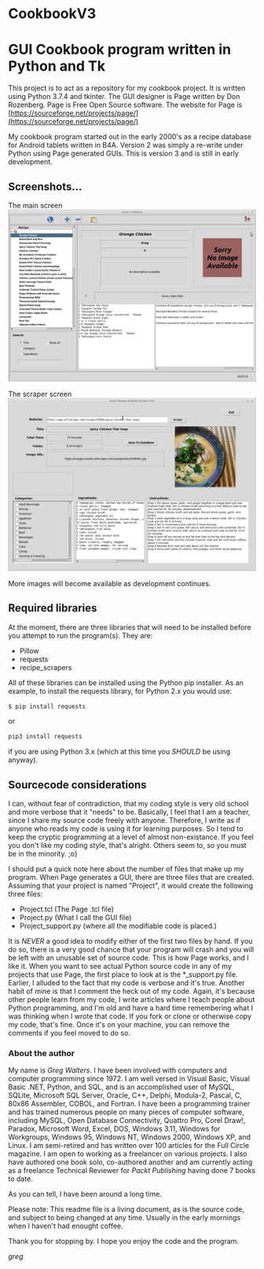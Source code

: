 # CookbookV3
# GUI Cookbook program written in Python and Tk

This project is to act as a repository for my cookbook project.  It is written using Python 3.7.4 and tkinter.  The GUI designer is Page written by Don Rozenberg.  Page is Free Open Source software.  The website for Page is [https://sourceforge.net/projects/page/](https://sourceforge.net/projects/page/)

My cookbook program started out in the early 2000's as a recipe database for Android tablets written in B4A.  Version 2 was simply a re-write under Python using Page generated GUIs.  This is version 3 and is still in early development.

## Screenshots...

The main screen
![The main cookbook screen](./assets/main.png)

The scraper screen
![The scraper screen](./assets/scraper.png)

More images will become available as development continues.

## Required libraries
At the moment, there are three libraries that will need to be installed before you attempt to run the program(s).  They are:

* Pillow
* requests
* recipe_scrapers

All of these libraries can be installed using the Python pip installer.  As an example, to install the requests library, for Python 2.x you would use:
```bash
$ pip install requests
```
or
```bash
pip3 install requests
```
if you are using Python 3.x (which at this time you _*SHOULD*_ be using anyway).

## Sourcecode considerations

I can, without fear of contradiction, that my coding style is very old school and more verbose that it "needs" to be.  Basically, I feel that I am a teacher, since I share my source code freely with anyone.  Therefore, I write as if anyone who reads my code is using it for learning purposes.  So I tend to keep the cryptic programming at a level of almost non-existance.  If you feel you don't like my coding style, that's alright.  Others seem to, so you must be in the minority. ;o}

I should put a quick note here about the number of files that make up my program.  When Page generates a GUI, there are three files that are created.  Assuming that your project is named "Project", it would create the following three files:

* Project.tcl (The Page .tcl file)
* Project.py  (What I call the GUI file)
* Project_support.py (where all the modifiable code is placed.)

It is _*NEVER*_ a good idea to modify either of the first two files by hand.  If you do so, there is a very good chance that your program will crash and you will be left with an unusable set of source code.  This is how Page works, and I like it.  When you want to see actual Python source code in any of my projects that use Page, the first place to look at is the *_support.py file.  Earlier, I alluded to the fact that my code is verbose and it's true.  Another habit of mine is that I comment the heck out of my code.  Again, it's because other people learn from my code, I write articles where I teach people about Python programming, and I'm old and have a hard time remembering what I was thinking when I wrote that code.  If you fork or clone or otherwise copy my code, that's fine.  Once it's on your machine, you can remove the comments if you feel moved to do so.

### About the author

My name is _*Greg Walters*_.  I have been involved with computers and computer programming since 1972.
I am well versed in Visual Basic, Visual Basic .NET, Python, and SQL, and is an
accomplished user of MySQL, SQLite, Microsoft SQL Server, Oracle, C++, Delphi,
Modula-2, Pascal, C, 80x86 Assembler, COBOL, and Fortran. I have been a programming trainer and has trained numerous people on many pieces of computer software, including MySQL, Open Database Connectivity, Quattro Pro, Corel Draw!, Paradox, Microsoft Word, Excel, DOS, Windows 3.11, Windows for Workgroups, Windows 95, Windows NT, Windows
2000, Windows XP, and Linux. I am semi-retired and has written over 100 articles for the Full Circle magazine. I am open to working as a freelancer on various projects.  I also have authored one book solo, co-authored another and am currently acting as a freelance Technical Reviewer for *Packt Publishing* having done 7 books to date.

As you can tell, I have been around a long time.

Please note:  This readme file is a living document, as is the source code, and subject to being changed at any time.  Usually in the early mornings when I haven't had enought coffee.

Thank you for stopping by.  I hope you enjoy the code and the program.

*greg*